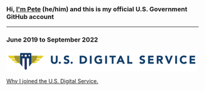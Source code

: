 ### Hi, **[I'm Pete](https://linkedin.com/in/petewaterman)** (he/him) and this is my official U.S. Government GitHub account

---

### June 2019 to September 2022

![United States Digital Service](images/usds.png)

[Why I joined the U.S. Digital Service.](https://medium.com/the-u-s-digital-service/why-we-serve-pete-waterman-24e2b72b3173)
